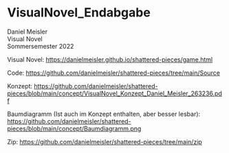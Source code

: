 # VisualNovel_Endabgabe

Daniel Meisler<br>
Visual Novel<br>
Sommersemester 2022<br>



Visual Novel: https://danielmeisler.github.io/shattered-pieces/game.html

Code: https://github.com/danielmeisler/shattered-pieces/tree/main/Source

Konzept: https://github.com/danielmeisler/shattered-pieces/blob/main/concept/VisualNovel_Konzept_Daniel_Meisler_263236.pdf

Baumdiagramm (Ist auch im Konzept enthalten, aber besser lesbar): https://github.com/danielmeisler/shattered-pieces/blob/main/concept/Baumdiagramm.png

Zip: https://github.com/danielmeisler/shattered-pieces/tree/main/zip
